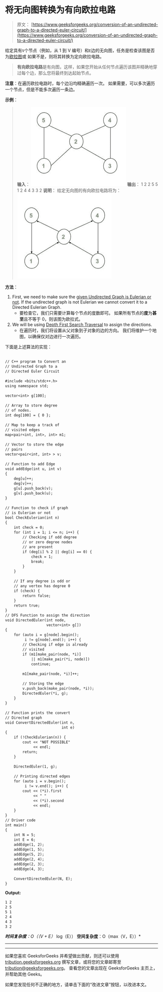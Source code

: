 # 将无向图转换为有向欧拉电路

> 原文： [https://www.geeksforgeeks.org/conversion-of-an-undirected-graph-to-a-directed-euler-circuit/](https://www.geeksforgeeks.org/conversion-of-an-undirected-graph-to-a-directed-euler-circuit/)

给定具有`V`个节点（例如，从 1 到 V 编号）和`E`边的无向图，任务是检查该图是否为[欧拉图](https://www.geeksforgeeks.org/eulerian-path-and-circuit/)或 如果不是，则将其转换为定向欧拉电路。

> **有向欧拉电路**是有向图，这样，如果您开始从任何节点遍历该图并精确地穿过每个边，那么您将最终到达起始节点。

**注意**：在遍历欧拉电路时，每个边沿均精确遍历一次。 如果需要，可以多次遍历一个节点，但是不能多次遍历一条边。

**示例**：

> **输入**：
> [![](img/120e2b96fb0e6cad934ddda1856785cd.png)](https://media.geeksforgeeks.org/wp-content/uploads/20200504214719/in3.jpg) 
> **输出**：
> 1 2
> 2 5
> 5 1
> 2 4
> 4 3
> 3 2
> **说明**：
> 给定无向图的有向欧拉电路将为：
> [![](img/a1be838ecd27d7d986d42b3ab13061bc.png)](https://media.geeksforgeeks.org/wp-content/uploads/20200504214717/out7.jpg)

**方法**：

1.  First, we need to make sure the [given Undirected Graph is Eulerian or not](https://www.geeksforgeeks.org/eulerian-path-and-circuit/). If the undirected graph is not Eulerian we cannot convert it to a Directed Eulerian Graph.
    *   要检查它，我们只需要计算每个节点的度数即可。 如果所有节点的**度**为**甚至**且不等于 0，则该图为欧拉式。
2.  We will be using [Depth First Search Traversal](https://www.geeksforgeeks.org/depth-first-search-or-dfs-for-a-graph/) to assign the directions.
    *   在遍历时，我们将设置从父对象到子对象的边的方向。 我们将维护一个地图，以确保仅对边进行一次遍历。

下面是上述算法的实现：

```

// C++ program to Convert an 
// Undirected Graph to a 
// Directed Euler Circuit 

#include <bits/stdc++.h> 
using namespace std; 

vector<int> g[100]; 

// Array to store degree 
// of nodes. 
int deg[100] = { 0 }; 

// Map to keep a track of 
// visited edges 
map<pair<int, int>, int> m1; 

// Vector to store the edge 
// pairs 
vector<pair<int, int> > v; 

// Function to add Edge 
void addEdge(int u, int v) 
{ 
    deg[u]++; 
    deg[v]++; 
    g[u].push_back(v); 
    g[v].push_back(u); 
} 

// Function to check if graph 
// is Eulerian or not 
bool CheckEulerian(int n) 
{ 
    int check = 0; 
    for (int i = 1; i <= n; i++) { 
        // Checking if odd degree 
        // or zero degree nodes 
        // are present 
        if (deg[i] % 2 || deg[i] == 0) { 
            check = 1; 
            break; 
        } 
    } 

    // If any degree is odd or 
    // any vertex has degree 0 
    if (check) { 
        return false; 
    } 
    return true; 
} 
// DFS Function to assign the direction 
void DirectedEuler(int node, 
                   vector<int> g[]) 
{ 
    for (auto i = g[node].begin(); 
         i != g[node].end(); i++) { 
        // Checking if edge is already 
        // visited 
        if (m1[make_pair(node, *i)] 
            || m1[make_pair(*i, node)]) 
            continue; 

        m1[make_pair(node, *i)]++; 

        // Storing the edge 
        v.push_back(make_pair(node, *i)); 
        DirectedEuler(*i, g); 
    } 
} 

// Function prints the convert 
// Directed graph 
void ConvertDirectedEuler(int n, 
                          int e) 
{ 
    if (!CheckEulerian(n)) { 
        cout << "NOT POSSIBLE"
             << endl; 
        return; 
    } 

    DirectedEuler(1, g); 

    // Printing directed edges 
    for (auto i = v.begin(); 
         i != v.end(); i++) { 
        cout << (*i).first 
             << " "
             << (*i).second 
             << endl; 
    } 
} 
// Driver code 
int main() 
{ 
    int N = 5; 
    int E = 6; 
    addEdge(1, 2); 
    addEdge(1, 5); 
    addEdge(5, 2); 
    addEdge(2, 4); 
    addEdge(2, 3); 
    addEdge(4, 3); 

    ConvertDirectedEuler(N, E); 
} 

```

**Output:**

```
1 2
2 5
5 1
2 4
4 3
3 2

```

***时间复杂度**：O（（V + E）* log（E））
**空间复杂度**：O（max（V，E））*



* * *

* * *

如果您喜欢 GeeksforGeeks 并希望做出贡献，则还可以使用 [tribution.geeksforgeeks.org](https://contribute.geeksforgeeks.org/) 撰写文章，或将您的文章邮寄至 tribution@geeksforgeeks.org。 查看您的文章出现在 GeeksforGeeks 主页上，并帮助其他 Geeks。

如果您发现任何不正确的地方，请单击下面的“改进文章”按钮，以改进本文。